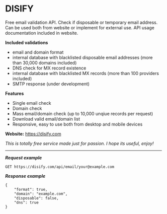 # DISIFY

Free email validation API. Check if disposable or temporary email address. Can be used both from website or implement for external use. 
API usage documentation included in website.

**Included validations**
- email and domain format
- internal database with blacklisted disposable email addresses (more than 30,000 domains included)
- DNS check for MX record existence
- internal database with blacklisted MX records (more than 100 providers included)
- SMTP response (under development)

**Features**
- Single email check
- Domain check
- Mass email/domain check (up to 10,000 unqiue records per request)
- Download valid email/domain list
- Responsive, easy to use both from desktop and mobile devices

**Website:** https://disify.com

*This is totally free service made just for passion. I hope its useful, enjoy!*

---

***Request example***

    GET https://disify.com/api/email/your@example.com

***Response example***

    { 
	    "format": true, 
	    "domain": "example.com", 
	    "disposable": false, 
	    "dns": true 
	}

